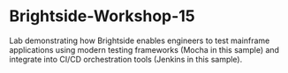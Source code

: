 # Brightside-Workshop-15
Lab demonstrating how Brightside enables engineers to test mainframe applications using modern testing frameworks (Mocha in this sample) and integrate into CI/CD orchestration tools (Jenkins in this sample).
